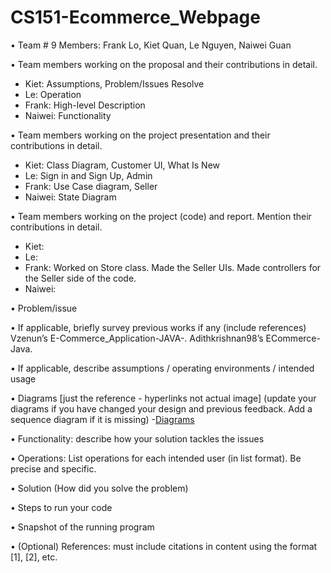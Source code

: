 # CS151-Ecommerce_Webpage
• Team # 9 
Members: Frank Lo, Kiet Quan, Le Nguyen, Naiwei Guan

• Team members working on the proposal and their contributions in detail.
- Kiet: Assumptions, Problem/Issues Resolve
- Le: Operation
- Frank: High-level Description 
- Naiwei: Functionality

• Team members working on the project presentation and their contributions in detail.
- Kiet: Class Diagram, Customer UI, What Is New 
- Le: Sign in and Sign Up, Admin 
- Frank: Use Case diagram, Seller 
- Naiwei: State Diagram
  
• Team members working on the project (code) and report. Mention their contributions in detail.
- Kiet: 
- Le: 
- Frank: Worked on Store class. Made the Seller UIs. Made controllers for the Seller side of the code.
- Naiwei: 

• Problem/issue 

• If applicable, briefly survey previous works if any (include references) 
Vzenun’s E-Commerce_Application-JAVA-.
Adithkrishnan98’s ECommerce-Java.

• If applicable, describe assumptions / operating environments / intended usage 

• Diagrams [just the reference - hyperlinks not actual image] (update your diagrams if you have changed your design and previous feedback. Add a sequence diagram if it is missing)
-[Diagrams]([https://github.com/ducvub10/CS151-Ecommerce_Webpage/blob/main/diagrams/StateDiagram.drawio.png](https://github.com/ducvub10/CS151-Ecommerce_Webpage/tree/main/diagrams))

• Functionality: describe how your solution tackles the issues 

• Operations: List operations for each intended user (in list format).  Be precise and specific. 

• Solution (How did you solve the problem)

• Steps to run your code

• Snapshot of the running program

• (Optional) References: must include citations in content using the format [1], [2], etc. 
